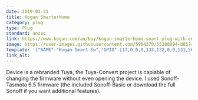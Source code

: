 ```yaml
---
date: 2019-03-31
title: Kogan SmarterHome
category: plug
type: Plug
standard: anzac
link: https://www.kogan.com/au/buy/kogan-smarterhome-smart-plug-with-energy-meter-pack-of-4-kogan/
image: https://user-images.githubusercontent.com/5904370/55288894-d8574380-53be-11e9-9738-0a801b0705b5.png
template: '{"NAME":"Kogan Smart Sw","GPIO":[17,0,0,0,133,132,0,0,131,56,21,0,0],"FLAG":0,"BASE":18}' 
link_alt: 
---
```


Device is a rebranded Tuya, the Tuya-Convert project is capiable of changing the firmware without even opening the device. I used Sonoff-Tasmota 6.5 firmware (the included Sonoff-Basic or download the full Sonoff if you want additional features).
